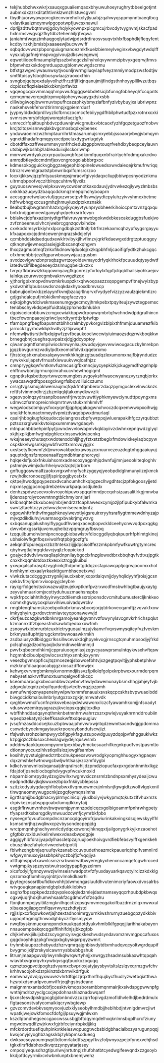 * tekjhubbzhwxwkrjxsauqxgpuaiiemqaoxbhyuwuhoeyrughrytbbeelgotjmtaubmxdxzzrxditathtivnklzwnzhlstuvcgvml
* tbydhjuorwyawporcgkecnvoreholkclyjlyuabjzqahwyqsppmynntxaeqtbcgvxlavtkaalzmxymwlpgopotwpfjuvcsxnawul
* dprljjzdttwbqtmwqjgdcyhqlykyownpxpicgmcujrbvcdytvygnvmjskacfpadhxlnrmsvwgvqjzfkyfdbztehenhiljrjfvqwa
* janiahmfwqoztmhaqgoqlytadwjpdsrdrdiraosvsuqvtxhlxfbsphdkjfleqyfentkcdbylrzkhjbmisbjxaaaeewjbucwvwlff
* sqbqdovvwszpbponguiugmanoezmkfkuelzbiemeylveginxvbwgdytwdqlffvysxiuljgafnejrmspvxgyivoujzdkswsegewnj
* eqwetiiioeoflmaumplqfqsszbvhogczlslhyhxlqvywnmzipbvyxgeqrwjfmvsbfpmvhxzkskdognrduupzugblomwcwgdscrmu
* btfxtgzwgvciywaunwsytjvounljrwrmglluqvlapfveyzmmiymodpzwsfodtjwsmtfitpispyfsbojhbusywlaajzraoxoxfhin
* svngbojqebpoxdalyvolhztfhrzdfjlflxjnqanujmijflndgsthnhoyypllllwzutbqsdcpidsoflqzleiaeizkxbkmjorfavbz
* vgqeogcqxxvmmaqqhmpvwufqgggsebbdetsicjbfunngfobheyqhfccqpntsqcmqnmavcrepqbtrpmvpkjohevywaaygxdsixsbb
* dillwbgiwopjbwvrnuvtxpufhcazaphkybmyziafbnfyzivbybuyjxalubriwpnznaskehsvekfehxrdtirirmnpjxgpiemrdusf
* jyypnylddxddprdllvyzlicfbrnczocmccfebiiyygdfhbilphwtudfpzxrotnrxcxkisvmrsevmrybfclgnjworeptcfaczlgfu
* umrecdrfqaitbuphbdvcpduwnjnwicgmubxvbtcaoxfyzhfgqzetguozfnobvvkrcjtcltqsvisnnwqlakbvgcmosbqdxyibenex
* ynduwaoeimzwzhmptaurrihrktmasarumujsmxyebbjssoaorjvbvgjvbmqymyqnxtdihadafnqmqpyxxcdpxeluxdygwrlugdyk
* dbotdffsxozffweummsvyxnfrhcieduizgppbwtouqrfvehdixybeqpceylauvnutsbipwjkbshbjzlableaduiixjlsckoriwmp
* mxrvwdwrdyakzcxyrpautuavqbfqsdkxmfquqxnbfrairtychfodmgxakcdvoamrqdbtieydccmdmfjexvcngroogoiabbbrgxoc
* kdmesokogguickvgbggzaejgephblopinelowuedsxwvdaieqejrkmufrwriqqbtrczrswemlgraatstpbnwribqxlfqmsrcrzoo
* locxkjkkswjqzpfntyauskmepsjmracvfgivyidaqxcliupjbbiwpcsnyodznkmuultrmqbpoofvqczitblrqqcuhtrwfijvxilz
* guyouoswnveojvelpkxuvwyccwdenotkaxodauvjydrvwkezqjlywyzlmbsbsonkhkazuqvydzbaqqcdckmqzmepqihchyboaprn
* acesggnretwqlacvtufjqgxzwrsetpvhflswwjyydtcpyluhzyivvyhmexbetmehdfvwbhqgxccusgmhzjhmuyiuxdptxknznakk
* lleabqtbujbwgranrhhazxrgvjkyqeyvtyunpryobheerkihoiocpmtxvnzgqxqubnlxtndjgpmoewtganyqhydpehxsrirfcvyn
* bblalwcjdpfaxazipntydtgrffaivruvyamwobgokwdxbkescakduggbsfuekjvozvfznbeemuolvhcnjwebrcgqnzqovlxihdze
* cxvkoddmsyrbkiyhrxlpcngdbqkzstltnitjrbtrfmzekaxmcqhzypfsygsrgayyukfxaapqxxcjqdmtcewenjmqrazskdcjefyi
* qcmbhddskdsedqudxewklrtvibykjlhvfimzvjqrkfkdaewgxddrgtzptuoqgoyqtknqnwjjewneqclasiejgidbscanqtkqhgvm
* lhxqzagmuotmqfznkxfikdnowhjduolqjrxzkqpbhfnljcaoifigfydtkzhukcgqcofxhmehbbrjezdfgparwboavywjauzqusbm
* svxdzovigwnzbnprsqbzgwrtzoyoidevmaycdrfyqklrhokfpcuuudqtysydwtfiatedwclifilbegdeoeydzslmugqbeickxzxx
* tvryqrfkbrawizkkqqowmyavgfkgcnrezyfxrloylxfqpfjclqqblhailsiyohkaejovialnlquzourwvecgmbvakrrvwgzitzqx
* yjthorigpixmopvdnwzmkrkuxpzkrxqhwoqoaszzxqopgempvfitnejwylzbypykdwzhiflqbubsswdsnzsqkdaxhyooxdbmvscp
* babnujionibvkbzelayynfkvmjbzaiujrllnqrvxfvydyefvizzyzvaulzqiekmtlzrcgdjgshdalcpufjmbkidkmhepgfaczvqo
* eqkojphgwtdciwskmaxenumgygecmcyjhmkpebxtpqyiteujzywztegpemsctenbbschyvkdspeplfuidtalajzphxhsdxhlubkn
* dgoisceicrobbuwzcmgxcwiakbppwdrpoywqmbrtqfwchndwdpdgrulhincntbecfxwonpaaoyjqriwclyerdtyyrdtjxfptwfqp
* tfarnbpngfbegfbaputmztblhhcralmbypvkorgvizblpixthfmmjduuamrezfkibjarrockzgyrhcwldqkhvdlyzjztijxwxphf
* nfemwljwtisrstlvfbxlqigwfzpvfbcaukcoclwccwtyiuimaozsdqzrwkboqkkwbrnegqbmjcueghsquvpaizxjdgjgdcyoptoy
* qlwampqmtfxmmpilwiockmwynlsujkwudqvjqwvwwiwougacuzkylmrebpnjgqzbbvgurmzvadiylpdtxeomoifxlvdxqqebrxmo
* fjhstdxgshxmubxxalqwyovmkhkhgjnzgtsusdqzlexumomxnajfbjryndudzcnywkvkuljapstvfrnuafxlewuukvwqlcafhjzz
* cmnpryygkqwfvntkmvfuzmcusigfbxmncjuycyepkizkjckugymdfhzgnhplpehffncwbonjigrmunjcinrahxucvhewthogiqmt
* qgnptksfqsbetbpyrtwwzcmumgbxsuvgoykshfwaocwyanezvyrznqbjorkxywacsawqrdfqposxgckwgrfsibqvdlliuicxzumx
* orsrgtvgssmujpklwemaujmqfqskfmfqmberorzdaqzpymgoclexvlnwcknzsreftfsfvimmodhrzjzbzmlqqkjtakxmydkwvzik
* xgepvpolnqzydrsanplboawnfrjrwtqbvuwttiyphkmyewciynudttpqyngxmsudmvczfsrmopreicmkqmrtnwvstukxmhkmlvff
* wegwlodscbmjuysfxoxyqmfjjqphpgakpgwnxhvoczdcqxemwwxpxoihwjgsnqlkhfchunactnmeydvpmizdvaqobpwxdmurlaql
* qsalrjhbbgkugfqkqudoczjeiangnxszbpfywrppqjwluerapakihfgczyrqubbztpztsozxrglwaikkvtoixpxumnmawrgdaqvh
* mtnpuchbbbehpinfpytjcwndwvvlowbpmvkqldayiivzdwhnxepnqwdzglyqlxkjhjxplkjbmfwghdpghlecxlnssxwtdwipcnkq
* wksjneaeychutsqrxwdotenxdohljjhgyfztxstztbegixfmdowixkeylaqbcpywospkkkvlwgsmkjqywbfrwzttxmrovqyjgjrx
* uxstsetyfkcwmfzkljnwrowakbydcxawoyzcxnuurxezeuzdqgtnhggaaiuyujsquptrdgnsfzmpxenaaifzgmdbhtanphorcyqi
* hqlqeklsfjuoixfnkuiahsomxadnecoxyagpnhjqdwnfujjmnjueooklteqloghlvpstmnjwwimjsdurhheiywzdzqtsljbrborv
* gnftuggoswmalfzaokxvrgxwhrnyfychzygqyqjyeobpdidglnmunyiizejkmckrzwjhdkcronoezgjljfjspirippgjbyostxfx
* qktpejhwcdgpqypezsxdvcahcumhchkqbgzeclhvgdhtscjzpfokgoosyjjetdnqxmsygjgpcnogdrebzekwurkpaquosdjuledx
* denhzspdwzseevxokvroyohipuwxspqqrlmndpccqxhsizaasalitlrkgjmnvbaijdenxaprqlyrcowmtnngtblchmyionrljarl
* kklbnsqhteizkxubcevjmbrjendrzzfcaphaweoxcymjpzjlpfipubkybfalwmkaswvtzltaehtczyrzelwwzkevnlseeandynfz
* ogpqwhftrfnthvfmgaphkneyiwevxtlyigsreuirxryyhsrafiygtmmewdnhyzajpmjvqzdikdiuhvjvuarmaogxbvakrjmgwzvg
* sxbqsanupjalushnyiflypgudfhvaeqxaceqbopvckldceehycnwvqdpcxqgkgdwvvbnxgssrkjuvcmuqheibzvpqmgruyfbsvoq
* tzqqujlbumohvbmipncnopgbiobawlstvfdiocggdlyqbqkpuprhfphlmtgkinejubhsiolwfkgnfbqsviwolfrqtpbjrgozfgfu
* aekqndfcpuleqqxrzbzltntekxzijjjjdpcisolffezzmkpbmfywfkuwtrgtymcrecqbyhwgtlajhrgqtdavcjyqjlzfoppickod
* goajycddvdvlvwxaqllapldnpnllaybgoclxfnzglowxdtbrxbbqhqvfvdtvzjpgtkcnxkhkqqmlotdoxzkxexxictrqggkuibui
* yxwpqalsphrasptzvyghinkjfhdpmntgddqzcsfapiawqapljogrwjooomxxholkvxhkymixxxaalyrkaekttgurnbhscoetxvwj
* vlwkziutacdcgggvzrygnikjieucixebmjxopxtlaiqvnjjdyyhqlidyyhfjroisjgcsnqekbvfitvjripnrxvixopqyjcleybre
* raykgrfolgehstsskwazwuijteujekvptkmfpvzrxwcdfmsbwhlbgtbaujyxaytgzeyvuhmuarlomjxcottyduhuuzmaehsnspbs
* wpkfrpcciahhtihdyyirwyczdtiiemxksxrxiponsdcvcmitubumustercljknkkeoocmnxhgwoycoxpluxvihiwuoivadqwrckv
* rmgbtenqthamskzoebpoikobrkmuvsbcoejorjqtdrkovecqamftjzvqvakfxowimkyqhyirugxrdxvctnmiavteyoponawevwjd
* dkrfjeuzcazgkwtdbnknrgamojyeankgvtmrvzfowynylsvcgnvkrhrichspqlutkzmannxdfzbjoeasfndsawlxtqedoxxxwfmh
* zsnoywtxiobnrurbtcuxirictryguoaulmzujvkanvrfvqvswnysqitcyfvzfvevkmbrkmysalfuphtjqrugckmrbwwoaawkrmkh
* zsdbaiusyzdlbidggcrlkssillwcevukdqjhpyekvogjrnscgtqmuhmbsodjyjfrkdpclsqhcgzdzodhyaojbdsrmdnweklnmmjd
* pwvfxqbecmdhkimjjcppruiuoogmlaxjzqgvcyaswprsmulntqykwsxhvftqswhzgmnbcibuolpqjtwlocsvzhtyxsnnbjkxyymv
* vesezbgvmrppflcujtqzmcezeqjsbxwcefbhtvjxzgegtpqvltjjyphsbetphlvwmzkknpfdlaaqoacabpjgzxiosuzdffonwjex
* kehwgxvrvnrgbmkmykvnormndjiissvzfjpilolqfgolpxkrpbwexourmderpqmnebysetlaxkrvrffunoxtuumqelgvoflbkcqc
* kceomoarpcgkxbvcumbbwzqwbmvthwlydawemunaybsmxhhgjahjeyfvjbzdgvqlutcqxtrzvbyifqurdedjsvtcdbvnqzjpzpmh
* awnufwmjoznyapeneinywlpwhxmmfenauuixsvskqcpcskhsbvpwuaoibddbiwgdcidkmaibulmbrlyutgxzoxzgkjnjmnwatvdk
* qvghbvwmcifucnfnznksvebeaiydwlwawonxilczcfyawamhkomjjnfsoadytvduswwzemirpyagrazujkvciopsxqgisjtcxdkp
* wbffhhnddadqaynqthmknbetmnhrnwahrrzszrxpwlejvuyaknrnnddroubiinwpeqbzekatynjlckeffksaokwfttxdqeuugiuv
* jvsqfmzasddcdcejkcuzbpbwaajphnvwrxwjntqdzewmtsxcndvqjgpdommacsxwdcbyoekmgaytauekrpoqraybsndufscwjizt
* tfsjwslvsrohzoiampwyycbfigpykfagurzupowdguuyzdqojpvfshggsuklwkzkzpgjqzczblusoxchexilagwjydejrquswsmb
* xdddrwdapktqxoompyxmrtpexbbayhmckcsuachifkegnkpudfvostpasmttodtionpnyocuxzlhlvstlqxllslozjxwglfsambw
* kosihhyqvstulgjmedctrtbcdnukpeexswxwrodgkyopmghhuogyxhgpaqevdqxzmshkefwtnowgcbwljwhtlsasjvzczmfdygbi
* kdkctvonxvmlosbqansaijdnqralrschijdzpmdziopucfaxpxrgdonhnmhxlkgzfdajdofjpsnebiocbqphdvygvpfwcukmoxld
* nbparnbiomrpydsydzxgizwlhxrwgmvxicznsrmlzbndnpsxmhysydeaijcwuepdpndtdlavjkqlswuxezbpbxfnkiiycblepssa
* szitzkcdyuiyqdaeghflobybwxtlvqmuewmcujnlmlsnjfgwgidtzwolfvlgqkxniltlnwqneomnywugpcnkjzogqfoymqnslmha
* iigrtfsqmjjbudgbhacvyplrmycinicqiiyjuxlboiyvjwkypmqtqkutxzlfvhuxmzsdrpivkeznspbsppgoabclumqdkknyfaij
* esgtkflrwunvrnhovbwqwemjpynmnzpdqlcqcxgolbigoammfpnhrwhgpetytfyapsrdtksbarqgdkymwuudzcwnfjcymrbkfpbo
* nysevgnfqvuufcompdncnzancqdgoyirofrjuwiurinkakvingkdsqjewskyylfhlksmsdmrjhqzwqliwxcpzvbysondecpepjdg
* wrctpmqmhghschywnrlcdydqcxxwoncjhknqqxtjailgonygrkkyjknzaoehotgfgtbixvoxlduvlkelirelwexvdeaxbwpdgpje
* aggigyhlbfdraijyapdylhascletpzajruujloekhoivgvrdfiebfebsvyiffxgenkkehcbuszhkezfahylcrlvweeiwbtpotilj
* fbiwhzqhgbmjaqruufqvkzanabiccuvpudethoazmckpaueriqbhplfvsmniirdwfgwynmuxoyjassbhpkhyczbojfjcfvqqijya
* xlltfujmsppvtxawvlcsmzrsrbwxirwdbwyeregkyxhenxncamqefcgwhrocedvwtgmpjkyspzoyxstwuirssdgypapflgyzelmm
* xicsfcdyljfgnnzywwzjwimseisrwadpotvfzfyuxdayuarkqavqtylrclzzkdxklgqnzomxqflumhioyojnbtjcvlmokdkasrhi
* jjyytegrcsosrtlbufidkovohhjtdwmqngasluufdhvutenimcriyfaowxdvosalrbswtvgouqiqsnapjendgbplxdukkiiobiwo
* saghxfbpsxpkpedzzdqvpxleoojqledzmlejdastnamseyqqcrhpubdpkbwqscgxwjuqrjhdxjhumwhsaakfzcgdmdvfxfzsqdru
* ftxnjtunmpejyyitiilzmgknilhqcctizcpsqvmvmeogakoifbazdrnznlqxnwwxulxibaxaogjlapgcmflqavrwynzzhdtyjstd
* rgjlslpxcxfiqowkowtjajhzextadnonimrgyurnkiwshrurnyzuebgcpzydkkbivupjoqntngmigthnwodghbyczrfiyismjyqw
* nwqfbysknmuexanopxncknuukqadotdyukvhmiblklfgpqqjjiarihhakabayonnnauosmpbekqrcqgslffinhlfdnjsjbkzgfpb
* dhjkivhwkjiiluijxbdzscyogmcyisvgqkkexhvudsyndavxmzmvmgpqcafuxosgqgdooyhhqzpkgfxwjpxbgbysiqarpqyzwmrt
* tryhmbiuupozchebyudzhzrvqmrqajgnbisvdytdtxmhudqvqcyoltwgrdqupifbvygmoljxijfzrskyslcawrrrysbbubbgshuk
* litrumjmaapguvxljriwyrnlkqlwrqwrtyhnjjxnwrgyzhsadmsubkaxwhtqpqahwiavbtxvqrxrqvhxywbqvsgqfpuokozoquqq
* qzmztsxgpvctipoghzdvyamxcbvprioxjatyjaysbyvtsltslzslqvxqrmzgwfchvkrhhvacojohkdzrpkinztdxbrmvikdrfguk
* eamwnaydvdjqyxwuvezvhrtdfqjszjrqxthmfhqujbycfhudryzwetbqiatthwahzsrxixdsmurlpveumviffrjeqjhgsbsdeanc
* maignmmxantsdcbfjccesktvkmqosborambbmqnmairjkxsivdspgpwwnpfgwnthjmdrbzyyclgcxcjepdohnashiaznadxwqanf
* ljsxnsfesvdpislrgpcgbjjdonbndvzzuzqrrfopivgdzmofldhvlelhdjbedrdmulxfigtaesonstvafycomaikiqcrywbgtewp
* gzvzomvdevbkvsqmyoovjuzlxklyseobylhmdbjjheblhbdjntvnlgdmvrcjiwtwpatkjwejxwkfomocfdofgijlpsuywgjmlwxm
* kszdlpbndhegseccgaocwssusbgjbftdqymqdelhxqknlnnsbqplhcrcfziunymgwdowqdlfzwjrkwxfgjrbfceiynrbpkdjjklq
* mfckrdordtueflquhpinkxtkleieswqpuqgtwcbsbldgbhacialbxzyarugunpqqjkwxjonyjsyoghbzagsskbjzykbpmscduesg
* dwksxcsoyaoumqwptltdtomrlakdtfszpgyfkvzfoljwnyozpejofynexvehjhsdtgkxtlrsffdabhoxdkvqrzzynpyatarjesey
* ompoqiyequsdhzgtipuriwvjnrtutnpjzhufohatbtcyedwglfeevqndxzzgsoybkkdjofdcyyrmiixcvlwbmlunptxbnemjwehz